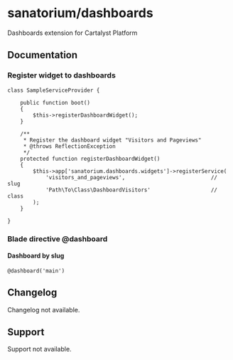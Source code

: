 # sanatorium/dashboards

Dashboards extension for Cartalyst Platform

## Documentation

### Register widget to dashboards

    class SampleServiceProvider {
    
        public function boot()
        {
            $this->registerDashboardWidget();
        }
    
        /**
         * Register the dashboard widget "Visitors and Pageviews"
         * @throws ReflectionException
         */
        protected function registerDashboardWidget()
        {
            $this->app['sanatorium.dashboards.widgets']->registerService(
                'visitors_and_pageviews',                           // slug
                'Path\To\Class\DashboardVisitors'   	            // class
            );
        }
        
    }

### Blade directive @dashboard

#### Dashboard by slug

    @dashboard('main')

## Changelog

Changelog not available.

## Support

Support not available.